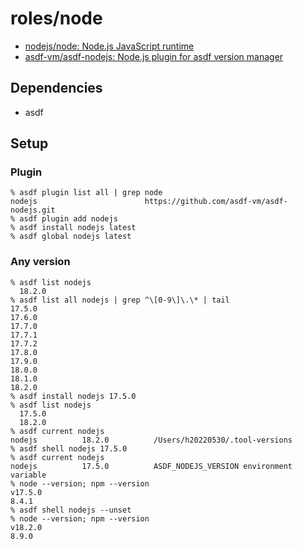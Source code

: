 # roles/node
- [nodejs/node: Node.js JavaScript runtime](https://github.com/nodejs/node)
- [asdf-vm/asdf-nodejs: Node.js plugin for asdf version manager](https://github.com/asdf-vm/asdf-nodejs)



## Dependencies
- asdf



## Setup
### Plugin
```
% asdf plugin list all | grep node
nodejs                        https://github.com/asdf-vm/asdf-nodejs.git
% asdf plugin add nodejs
% asdf install nodejs latest
% asdf global nodejs latest
```


### Any version
```
% asdf list nodejs
  18.2.0
% asdf list all nodejs | grep ^\[0-9\]\.\* | tail
17.5.0
17.6.0
17.7.0
17.7.1
17.7.2
17.8.0
17.9.0
18.0.0
18.1.0
18.2.0
% asdf install nodejs 17.5.0
% asdf list nodejs
  17.5.0
  18.2.0
% asdf current nodejs
nodejs          18.2.0          /Users/h20220530/.tool-versions
% asdf shell nodejs 17.5.0
% asdf current nodejs
nodejs          17.5.0          ASDF_NODEJS_VERSION environment variable
% node --version; npm --version
v17.5.0
8.4.1
% asdf shell nodejs --unset
% node --version; npm --version
v18.2.0
8.9.0
```

